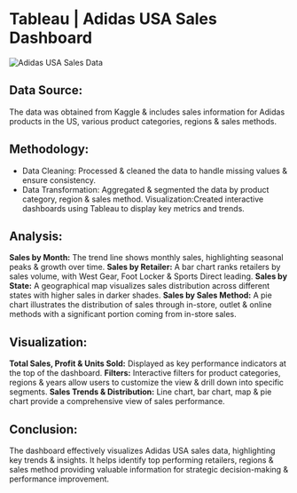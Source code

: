 # Tableau | Adidas USA Sales Dashboard

![Adidas USA Sales Data](https://github.com/user-attachments/assets/6f8c50b5-5e6c-4311-b585-14f118c54034)

## Data Source:
The data was obtained from Kaggle & includes sales information for Adidas products in the US, various product categories, regions & sales methods.

## Methodology:
- Data Cleaning: Processed & cleaned the data to handle missing values & ensure consistency.
- Data Transformation: Aggregated & segmented the data by product category, region & sales method.
Visualization:Created interactive dashboards using Tableau to display key metrics and trends.

## Analysis:
**Sales by Month:** The trend line shows monthly sales, highlighting seasonal peaks & growth over time.
**Sales by Retailer:** A bar chart ranks retailers by sales volume, with West Gear, Foot Locker & Sports Direct leading.
**Sales by State:** A geographical map visualizes sales distribution across different states with higher sales in darker shades.
**Sales by Sales Method:** A pie chart illustrates the distribution of sales through in-store, outlet & online methods with a significant portion coming from in-store sales.

## Visualization:
**Total Sales, Profit & Units Sold:** Displayed as key performance indicators at the top of the dashboard.
**Filters:** Interactive filters for product categories, regions & years allow users to customize the view & drill down into specific segments.
**Sales Trends & Distribution:** Line chart, bar chart, map & pie chart provide a comprehensive view of sales performance.

## Conclusion:
The dashboard effectively visualizes Adidas USA sales data, highlighting key trends & insights. It helps identify top performing retailers, regions & sales method providing valuable information for strategic decision-making & performance improvement.


